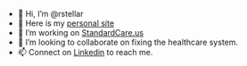 - 👋 Hi, I’m @rstellar
- 👀 Here is my [personal site](ryanstellar.com)
- 🌱 I’m working on [StandardCare.us](https://standardcare.us/)
- 💞️ I’m looking to collaborate on fixing the healthcare system.
- 📫 Connect on [Linkedin](https://www.linkedin.com/in/rstellar) to reach me.

<!---
rstellar/rstellar is a ✨ special ✨ repository because its `README.md` (this file) appears on your GitHub profile.
You can click the Preview link to take a look at your changes.
--->
